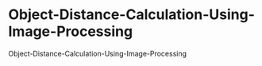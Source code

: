 # Object-Distance-Calculation-Using-Image-Processing
Object-Distance-Calculation-Using-Image-Processing
